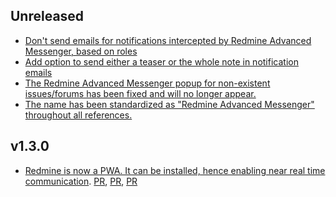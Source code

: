 ## Unreleased

* [Don't send emails for notifications intercepted by Redmine Advanced Messenger, based on roles](https://github.com/famiprog/redmine_advanced_messenger/pull/28)
* [Add option to send either a teaser or the whole note in notification emails](https://github.com/famiprog/redmine_advanced_messenger/pull/31)
* [The Redmine Advanced Messenger popup for non-existent issues/forums has been fixed and will no longer appear.](https://github.com/famiprog/redmine_advanced_messenger/pull/30)
* [The name has been standardized as "Redmine Advanced Messenger" throughout all references.](https://github.com/famiprog/redmine_advanced_messenger/pull/29)

## v1.3.0

* [Redmine is now a PWA. It can be installed, hence enabling near real time communication](https://github.com/famiprog/redmine_advanced_messenger/pull/24). [PR](https://github.com/famiprog/redmine_advanced_messenger/pull/25), [PR](https://github.com/famiprog/redmine_advanced_messenger/pull/26), [PR](https://github.com/famiprog/redmine_advanced_messenger/pull/27) 
